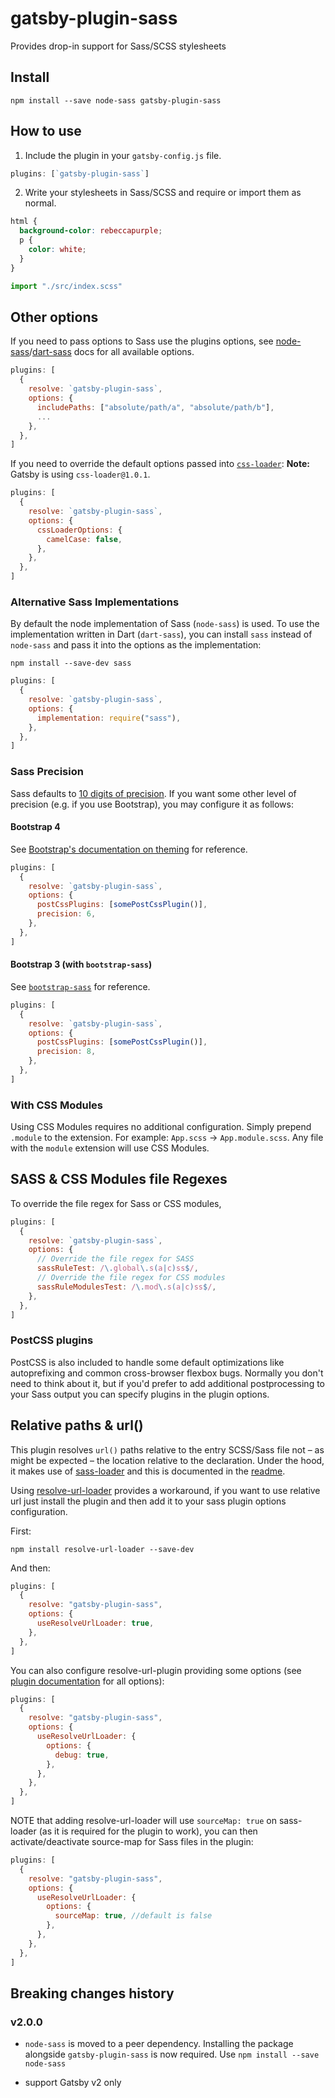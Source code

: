 # gatsby-plugin-sass

Provides drop-in support for Sass/SCSS stylesheets

## Install

`npm install --save node-sass gatsby-plugin-sass`

## How to use

1. Include the plugin in your `gatsby-config.js` file.

```javascript:title=gatsby-config.js
plugins: [`gatsby-plugin-sass`]
```

2. Write your stylesheets in Sass/SCSS and require or import them as normal.

```scss:title=src/index.scss
html {
  background-color: rebeccapurple;
  p {
    color: white;
  }
}
```

```javascript:title=gatsby-browser.js
import "./src/index.scss"
```

## Other options

If you need to pass options to Sass use the plugins options, see [node-sass](https://github.com/sass/node-sass)/[dart-sass](https://github.com/sass/dart-sass) docs
for all available options.

```javascript:title=gatsby-config.js
plugins: [
  {
    resolve: `gatsby-plugin-sass`,
    options: {
      includePaths: ["absolute/path/a", "absolute/path/b"],
      ...
    },
  },
]
```

If you need to override the default options passed into [`css-loader`](https://github.com/webpack-contrib/css-loader/tree/version-1):
**Note:**  Gatsby is using `css-loader@1.0.1`.

```javascript:title=gatsby-config.js
plugins: [
  {
    resolve: `gatsby-plugin-sass`,
    options: {
      cssLoaderOptions: {
        camelCase: false,
      },
    },
  },
]
```

### Alternative Sass Implementations

By default the node implementation of Sass (`node-sass`) is used. To use the implementation written in Dart (`dart-sass`), you can install `sass` instead of `node-sass` and pass it into the options as the implementation:

```shell
npm install --save-dev sass
```

```javascript:title=gatsby-config.js
plugins: [
  {
    resolve: `gatsby-plugin-sass`,
    options: {
      implementation: require("sass"),
    },
  },
]
```

### Sass Precision

Sass defaults to [10 digits of precision](https://github.com/sass/sass/pull/2297). If you want some other level of precision (e.g. if you use Bootstrap), you may configure it as follows:

#### Bootstrap 4

See [Bootstrap's documentation on theming](https://github.com/twbs/bootstrap/blob/master/site/content/docs/4.3/getting-started/theming.md#sass) for reference.

```javascript:title=gatsby-config.js
plugins: [
  {
    resolve: `gatsby-plugin-sass`,
    options: {
      postCssPlugins: [somePostCssPlugin()],
      precision: 6,
    },
  },
]
```

#### Bootstrap 3 (with `bootstrap-sass`)

See [`bootstrap-sass`](https://github.com/twbs/bootstrap-sass/blob/master/README.md#sass-number-precision) for reference.

```javascript:title=gatsby-config.js
plugins: [
  {
    resolve: `gatsby-plugin-sass`,
    options: {
      postCssPlugins: [somePostCssPlugin()],
      precision: 8,
    },
  },
]
```

### With CSS Modules

Using CSS Modules requires no additional configuration. Simply prepend `.module` to the extension. For example: `App.scss` -> `App.module.scss`.
Any file with the `module` extension will use CSS Modules.

## SASS & CSS Modules file Regexes

To override the file regex for Sass or CSS modules,

```javascript:title=gatsby-config.js
plugins: [
  {
    resolve: `gatsby-plugin-sass`,
    options: {
      // Override the file regex for SASS
      sassRuleTest: /\.global\.s(a|c)ss$/,
      // Override the file regex for CSS modules
      sassRuleModulesTest: /\.mod\.s(a|c)ss$/,
    },
  },
]
```

### PostCSS plugins

PostCSS is also included to handle some default optimizations like autoprefixing
and common cross-browser flexbox bugs. Normally you don't need to think about it, but if
you'd prefer to add additional postprocessing to your Sass output you can specify plugins
in the plugin options.

## Relative paths & url()

This plugin resolves `url()` paths relative to the entry SCSS/Sass file not – as might be expected – the location relative to the declaration. Under the hood, it makes use of [sass-loader](https://github.com/webpack-contrib/sass-loader/blob/master/README.md#problems-with-url) and this is documented in the [readme](https://github.com/webpack-contrib/sass-loader/blob/master/README.md#problems-with-url).

Using [resolve-url-loader](https://github.com/bholloway/resolve-url-loader) provides a workaround, if you want to use relative url just install the plugin and then add it to your sass plugin options configuration.

First:

```shell
npm install resolve-url-loader --save-dev
```

And then:

```javascript:title=gatsby-config.js
plugins: [
  {
    resolve: "gatsby-plugin-sass",
    options: {
      useResolveUrlLoader: true,
    },
  },
]
```

You can also configure resolve-url-plugin providing some options (see [plugin documentation](https://github.com/bholloway/resolve-url-loader) for all options):

```javascript:title=gatsby-config.js
plugins: [
  {
    resolve: "gatsby-plugin-sass",
    options: {
      useResolveUrlLoader: {
        options: {
          debug: true,
        },
      },
    },
  },
]
```

NOTE that adding resolve-url-loader will use `sourceMap: true` on sass-loader (as it is required for the plugin to work), you can then activate/deactivate source-map for Sass files in the plugin:

```javascript:title=gatsby-config.js
plugins: [
  {
    resolve: "gatsby-plugin-sass",
    options: {
      useResolveUrlLoader: {
        options: {
          sourceMap: true, //default is false
        },
      },
    },
  },
]
```

## Breaking changes history

<!-- Please keep the breaking changes list ordered with the newest change at the top -->

### v2.0.0

- `node-sass` is moved to a peer dependency. Installing the package
  alongside `gatsby-plugin-sass` is now required. Use `npm install --save node-sass`

- support Gatsby v2 only
